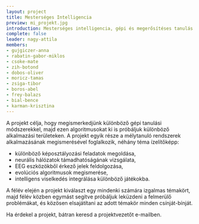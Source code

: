 ```yaml
---
layout: project
title: Mesterséges Intelligencia
preview: mi_projekt.jpg
introduction: Mesterséges intelligencia, gépi és megerősítéses tanulás módszereinek megismerése, alkalmazása.
complete: false
leader: nagy-attila
members:
- gujgiczer-anna
- rabatin-gabor-miklos
- csoke-mate
- zih-botond
- dobos-oliver
- moricz-tamas
- zsiga-tibor
- boros-abel
- frey-balazs
- bial-bence
- karman-krisztina
---
```


A projekt célja, hogy megismerkedjünk különböző gépi tanulási módszerekkel, majd ezen algoritmusokat ki is próbáljuk különböző alkalmazási területeken.
A projekt egyik része a mélytanuló rendszerek alkalmazásának megismerésével foglalkozik, néhány téma ízelítőképp:
  * különböző képosztályozási feladatok megoldása,
  * neurális hálózatok támadhatóságának vizsgálata,
  * EEG eszközökből érkező jelek feldolgozása,
  * evolúciós algoritmusok megismerése,
  * intelligens viselkedés integrálása különböző játékokba.
  
A félév elején a projekt kiválaszt egy mindenki számára izgalmas témakört, majd félév közben egymást segítve próbáljuk leküzdeni a felmerülő problémákat, és közösen elsajátítani az adott témakör minden csínját-bínját.

Ha érdekel a projekt, bátran keresd a projektvezetőt e-mailben.
